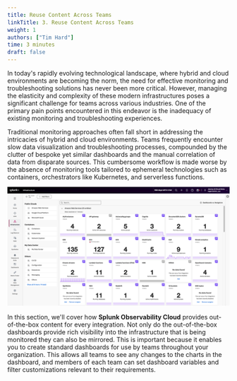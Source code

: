 ```yaml
---
title: Reuse Content Across Teams
linkTitle: 3. Reuse Content Across Teams
weight: 1
authors: ["Tim Hard"]
time: 3 minutes
draft: false
---
```


In today's rapidly evolving technological landscape, where hybrid and cloud environments are becoming the norm, the need for effective monitoring and troubleshooting solutions has never been more critical. However, managing the elasticity and complexity of these modern infrastructures poses a significant challenge for teams across various industries. One of the primary pain points encountered in this endeavor is the inadequacy of existing monitoring and troubleshooting experiences.

Traditional monitoring approaches often fall short in addressing the intricacies of hybrid and cloud environments. Teams frequently encounter slow data visualization and troubleshooting processes, compounded by the clutter of bespoke yet similar dashboards and the manual correlation of data from disparate sources. This cumbersome workflow is made worse by the absence of monitoring tools tailored to ephemeral technologies such as containers, orchestrators like Kubernetes, and serverless functions.

![Infrastructure Overview in Splunk Observability Cloud](../images/infra-overview.png?width=60vw)

In this section, we'll cover how **Splunk Observability Cloud** provides out-of-the-box content for every integration. Not only do the out-of-the-box dashboards provide rich visibility into the infrastructure that is being monitored they can also be mirrored. This is important because it enables you to create standard dashboards for use by teams throughout your organization. This allows all teams to see any changes to the charts in the dashboard, and members of each team can set dashboard variables and filter customizations relevant to their requirements.
